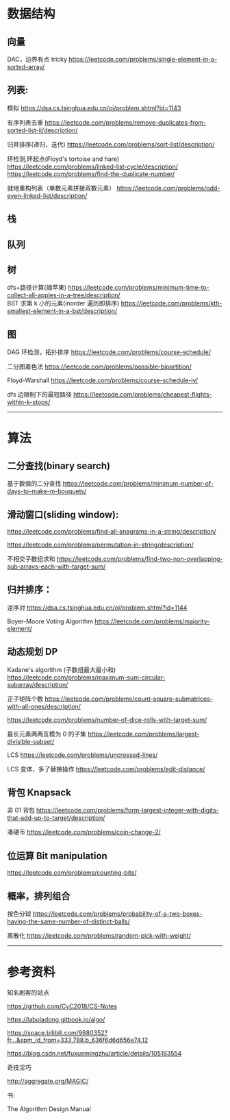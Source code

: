 # 数据结构

## 向量

DAC，边界有点 tricky
https://leetcode.com/problems/single-element-in-a-sorted-array/

## 列表:

模拟
https://dsa.cs.tsinghua.edu.cn/oj/problem.shtml?id=1143

有序列表去重
https://leetcode.com/problems/remove-duplicates-from-sorted-list-ii/description/

归并排序(递归，迭代)
https://leetcode.com/problems/sort-list/description/

环检测,环起点(Floyd's tortoise and hare)
https://leetcode.com/problems/linked-list-cycle/description/
https://leetcode.com/problems/find-the-duplicate-number/

就地重构列表（单数元素拼接双数元素）
https://leetcode.com/problems/odd-even-linked-list/description/

## 栈

## 队列

## 树

dfs+路径计算(摘苹果)
https://leetcode.com/problems/minimum-time-to-collect-all-apples-in-a-tree/description/  
BST 求第 k 小的元素(inorder 遍历即排序)
https://leetcode.com/problems/kth-smallest-element-in-a-bst/description/

## 图

DAG 环检测，拓扑排序
https://leetcode.com/problems/course-schedule/

二分图着色法
https://leetcode.com/problems/possible-bipartition/

Floyd-Warshall
https://leetcode.com/problems/course-schedule-iv/

dfs 边限制下的最短路径
https://leetcode.com/problems/cheapest-flights-within-k-stops/

---

# 算法

## 二分查找(binary search)

基于数值的二分查找
https://leetcode.com/problems/minimum-number-of-days-to-make-m-bouquets/

## 滑动窗口(sliding window):

https://leetcode.com/problems/find-all-anagrams-in-a-string/description/

https://leetcode.com/problems/permutation-in-string/description/

不相交子数组求和
https://leetcode.com/problems/find-two-non-overlapping-sub-arrays-each-with-target-sum/

## 归并排序：

逆序对
https://dsa.cs.tsinghua.edu.cn/oj/problem.shtml?id=1144

Boyer-Moore Voting Algorithm
https://leetcode.com/problems/majority-element/

## 动态规划 DP

Kadane's algorithm (子数组最大最小和)
https://leetcode.com/problems/maximum-sum-circular-subarray/description/

正子矩阵个数
https://leetcode.com/problems/count-square-submatrices-with-all-ones/description/

https://leetcode.com/problems/number-of-dice-rolls-with-target-sum/

最长元素两两互模为 0 的子集
https://leetcode.com/problems/largest-divisible-subset/

LCS
https://leetcode.com/problems/uncrossed-lines/

LCS 变体，多了替换操作
https://leetcode.com/problems/edit-distance/

## 背包 Knapsack

非 01 背包
https://leetcode.com/problems/form-largest-integer-with-digits-that-add-up-to-target/description/

凑硬币
https://leetcode.com/problems/coin-change-2/

## 位运算 Bit manipulation

https://leetcode.com/problems/counting-bits/

## 概率，排列组合

按色分球
https://leetcode.com/problems/probability-of-a-two-boxes-having-the-same-number-of-distinct-balls/

离散化
https://leetcode.com/problems/random-pick-with-weight/

---

# 参考资料

知名刷客的站点

https://github.com/CyC2018/CS-Notes

https://labuladong.gitbook.io/algo/

https://space.bilibili.com/9880352?fr...&spm_id_from=333.788.b_636f6d6d656e74.12

https://blog.csdn.net/fuxuemingzhu/article/details/105183554

奇技淫巧

http://aggregate.org/MAGIC/

书:

The Algorithm Design Manual
